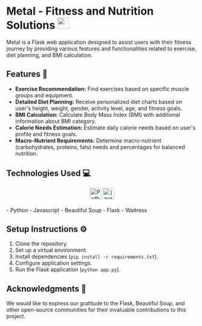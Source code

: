 # Metal - Fitness and Nutrition Solutions <img src="https://metal-4ufh.onrender.com/static/apple-touch-icon.png" height="30px">

Metal is a Flask web application designed to assist users with their fitness journey by providing various features and functionalities related to exercise, diet planning, and BMI calculation.


## Features 🚀

- **Exercise Recommendation:** Find exercises based on specific muscle groups and equipment.
- **Detailed Diet Planning:** Receive personalized diet charts based on user's height, weight, gender, activity level, age, and fitness goals.
- **BMI Calculation:** Calculate Body Mass Index (BMI) with additional information about BMI category.
- **Calorie Needs Estimation:** Estimate daily calorie needs based on user's profile and fitness goals.
- **Macro-Nutrient Requirements:** Determine macro-nutrient (carbohydrates, proteins, fats) needs and percentages for balanced nutrition.

## Technologies Used 💻

<center><img src="https://upload.wikimedia.org/wikipedia/commons/c/c3/Python-logo-notext.svg" alt="Python Logo" height="30px"> <img src="https://www.svgrepo.com/show/303206/javascript-logo.svg" alt="javscript" height="30px"> </center>
<br>
- Python
- Javascript
- Beautiful Soup
- Flask
- Waitress

## Setup Instructions ⚙️

1. Clone the repository.
2. Set up a virtual environment.
3. Install dependencies (`pip install -r requirements.txt`).
4. Configure application settings.
5. Run the Flask application (`python app.py`).


## Acknowledgments 🙏

We would like to express our gratitude to the Flask, Beautiful Soup, and other open-source communities for their invaluable contributions to this project.

